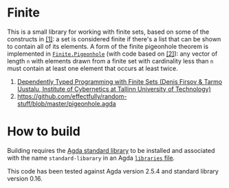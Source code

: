 # Finite

This is a small library for working with finite sets, based on some of the constructs in [\[1\]][1]: a set is considered finite if there's a list that can be shown to contain all of its elements. A form of the finite pigeonhole theorem is implemented in [`Finite.Pigeonhole`](src/Finite/Pigeonhole.agda) (with code based on [\[2\]][2]): any vector of length `n` with elements drawn from a finite set with cardinality less than `n` must contain at least one element that occurs at least twice.

1. [Dependently Typed Programming with Finite Sets (Denis Firsov & Tarmo Uustalu, Institute of Cybernetics at Tallinn University of Technology)][1]
2. https://github.com/effectfully/random-stuff/blob/master/pigeonhole.agda

[1]: http://firsov.ee/finset/finset.pdf
[2]: https://github.com/effectfully/random-stuff/blob/master/pigeonhole.agda

# How to build
Building requires the [Agda standard library](http://wiki.portal.chalmers.se/agda/pmwiki.php?n=Libraries.StandardLibrary) to be installed and associated with the name `standard-libarary` in an Agda [`libraries` file](http://agda.readthedocs.io/en/v2.5.3/tools/package-system.html).

This code has been tested against Agda version 2.5.4 and standard library version 0.16.

